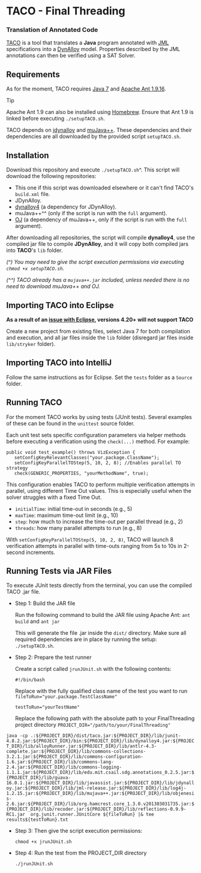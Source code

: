 # TACO - Final Threading
### Translation of Annotated Code

[TACO](https://github.com/mffrias/TACO) is a tool that translates a **Java** program annotated with [JML](https://www.cs.ucf.edu/~leavens/JML/index.shtml) specifications into a [DynAlloy](https://doi.org/10.1007/978-3-540-45236-2_37) model. Properties described by the JML annotations can then be verified using a SAT Solver.

## Requirements

As for the moment, TACO requires [Java 7](https://www.oracle.com/java/technologies/javase/javase7-archive-downloads.html) and [Apache Ant 1.9.16](https://ant.apache.org/bindownload.cgi).
> [!TIP]
> Apache Ant 1.9 can also be installed using [Homebrew](https://brew.sh). Ensure that Ant 1.9 is linked before executing `./setupTACO.sh`.

TACO depends on [jdynalloy](https://github.com/mffrias/jDynAlloy) and [muJava++](https://github.com/saiema/MuJava). These dependencies and their dependencies are all downloaded by the provided script `setupTACO.sh`.

## Installation

Download this repository and execute `./setupTACO.sh`^. This script will download the following repositories:

 * This one if this script was downloaded elsewhere or it can't find TACO's `build.xml` file.
 * JDynAlloy.
 * [dynalloy4](https://github.com/mffrias/dynalloy4) (a dependency for JDynAlloy).
 * muJava++^^ (only if the script is run with the `full` argument).
 * [OJ](https://github.com/saiema/OJ-with-Java-1.6) (a dependency of muJava++, only if the script is run with the `full` argument).
 
After downloading all repositories, the script will compile **dynalloy4**, use the compiled jar file to compile **JDynAlloy**, and it will copy both compiled jars into **TACO**'s `lib` folder.

_(^) You may need to give the script execution permissions via executing `chmod +x setupTACO.sh`._

_(^^) TACO already has a `mujava++.jar` included, unless needed there is no need to download muJava++ and OJ._

## Importing TACO into Eclipse

**As a result of an [issue with Eclipse](https://bugs.eclipse.org/bugs/show_bug.cgi?id=574362), versions 4.20+ will not support TACO**

Create a new project from existing files, select Java 7 for both compilation and execution, and all jar files inside the `lib` folder (disregard jar files inside `lib/stryker` folder).

## Importing TACO into IntelliJ

Follow the same instructions as for Eclipse. Set the `tests` folder as a `Source` folder.

## Running TACO

For the moment TACO works by using tests (JUnit tests). Several examples of these can be found in the `unittest` source folder.

Each unit test sets specific configuration parameters via helper methods before executing a verification using the `check(...)` method. For example:

    public void test_example() throws VizException {
       setConfigKeyRelevantClasses("your.package.ClassName");
       setConfigKeyParallelTOStep(5, 10, 2, 8); //Enables parallel TO strategy
       check(GENERIC_PROPERTIES, "yourMethodName", true);

This configuration enables TACO to perform multiple verification attempts in parallel, using different Time Out values. This is especially useful when the solver struggles with a fixed Time Out.
* `initialTime`: initial time-out in seconds (e.g., 5)
* `maxTime`: maximum time-out limit (e.g., 10)
* `step`: how much to increase the time-out per parallel thread (e.g., 2)
* `threads`: how many parallel attempts to run (e.g., 8)

With `setConfigKeyParallelTOStep(5, 10, 2, 8)`, TACO will launch 8 verification attempts in parallel with time-outs ranging from 5s to 10s in 2-second increments.

## Running Tests via JAR Files

To execute JUnit tests directly from the terminal, you can use the compiled TACO .jar file.

* Step 1: Build the JAR file

  Run the following command to build the JAR file using Apache Ant: `ant build` and `ant jar`

  This will generate the file .jar inside the `dist/` directory. Make sure all required dependencies are in place by running the setup: `./setupTACO.sh`.

* Step 2: Prepare the test runner

  Create a script called `jrunJUnit.sh` with the following contents:


   `#!/bin/bash`

    Replace with the fully qualified class name of the test you want to run
  `fileToRun="your.package.TestClassName"`

   `testToRun="yourTestName"`


    Replace the following path with the absolute path to your FinalThreading project directory
   `PROJECT_DIR="/path/to/your/FinalThreading"`

 `java -cp .:${PROJECT_DIR}/dist/taco.jar:${PROJECT_DIR}/lib/junit-4.8.2.jar:${PROJECT_DIR}/bin:${PROJECT_DIR}/lib/dynalloy4.jar:${PROJECT_DIR}/lib/alloyRunner.jar:${PROJECT_DIR}/lib/antlr-4.3-complete.jar:${PROJECT_DIR}/lib/commons-collections-3.2.1.jar:${PROJECT_DIR}/lib/commons-configuration-1.6.jar:${PROJECT_DIR}/lib/commons-lang-2.4.jar:${PROJECT_DIR}/lib/commons-logging-1.1.1.jar:${PROJECT_DIR}/lib/edu.mit.csail.sdg.annotations_0.2.5.jar:${PROJECT_DIR}/lib/guava-16.0.1.jar:${PROJECT_DIR}/lib/javassist.jar:${PROJECT_DIR}/lib/jdynalloy.jar:${PROJECT_DIR}/lib/jml-release.jar:${PROJECT_DIR}/lib/log4j-1.2.15.jar:${PROJECT_DIR}/lib/mujava++.jar:${PROJECT_DIR}/lib/objenesis-2.6.jar:${PROJECT_DIR}/lib/org.hamcrest.core_1.3.0.v201303031735.jar:${PROJECT_DIR}/lib/recoder.jar:${PROJECT_DIR}/lib/reflections-0.9.9-RC1.jar 
  org.junit.runner.JUnitCore ${fileToRun} |& tee results${testToRun}.txt`

 * Step 3: Then give the script execution permissions:
  
   `chmod +x jrunJUnit.sh`

 * Step 4: Run the test from the PROJECT_DIR directory
 
   `./jrunJUnit.sh`
